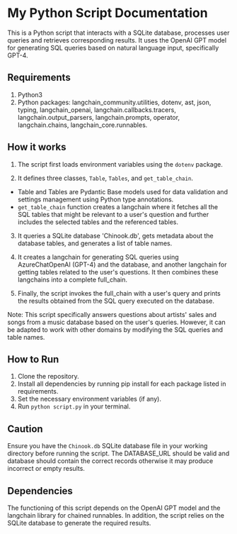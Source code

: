 # My Python Script Documentation

This is a Python script that interacts with a SQLite database, processes user queries and retrieves corresponding results. It uses the OpenAI GPT model for generating SQL queries based on natural language input, specifically GPT-4.

## Requirements

1. Python3
2. Python packages: langchain_community.utilities, dotenv, ast, json, typing, langchain_openai, langchain.callbacks.tracers, langchain.output_parsers, langchain.prompts, operator, langchain.chains, langchain_core.runnables. 

## How it works

1. The script first loads environment variables using the `dotenv` package.
   
2. It defines three classes, `Table`, `Tables`, and `get_table_chain`. 
- Table and Tables are Pydantic Base models used for data validation and settings management using Python type annotations.
- `get_table_chain` function creates a langchain where it fetches all the SQL tables that might be relevant to a user's question and further includes the selected tables and the referenced tables.
   
3. It queries a SQLite database 'Chinook.db', gets metadata about the database tables, and generates a list of table names.

4. It creates a langchain for generating SQL queries using AzureChatOpenAI (GPT-4) and the database, and another langchain for getting tables related to the user's questions. It then combines these langchains into a complete full_chain.

5. Finally, the script invokes the full_chain with a user's query and prints the results obtained from the SQL query executed on the database.

Note: This script specifically answers questions about artists' sales and songs from a music database based on the user's queries. However, it can be adapted to work with other domains by modifying the SQL queries and table names.

## How to Run

1. Clone the repository.
2. Install all dependencies by running pip install for each package listed in requirements.
3. Set the necessary environment variables (if any).
4. Run `python script.py` in your terminal.

## Caution
Ensure you have the `Chinook.db` SQLite database file in your working directory before running the script. The DATABASE_URL should be valid and database should contain the correct records otherwise it may produce incorrect or empty results. 

## Dependencies

The functioning of this script depends on the OpenAI GPT model and the langchain library for chained runnables. In addition, the script relies on the SQLite database to generate the required results.